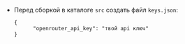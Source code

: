 - Перед сборкой в каталоге `src` создать  файл `keys.json`:
  ```
  {
        "openrouter_api_key": "твой api ключ"
  }
  ```